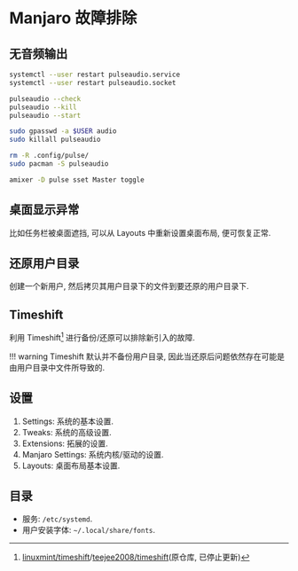 # Manjaro 故障排除

## 无音频输出

```sh
systemctl --user restart pulseaudio.service
systemctl --user restart pulseaudio.socket

pulseaudio --check
pulseaudio --kill
pulseaudio --start

sudo gpasswd -a $USER audio
sudo killall pulseaudio

rm -R .config/pulse/
sudo pacman -S pulseaudio

amixer -D pulse sset Master toggle
```

## 桌面显示异常

比如任务栏被桌面遮挡, 可以从 Layouts 中重新设置桌面布局, 便可恢复正常.

## 还原用户目录

创建一个新用户, 然后拷贝其用户目录下的文件到要还原的用户目录下.

## Timeshift

利用 Timeshift[^1] 进行备份/还原可以排除新引入的故障.

!!! warning
Timeshift 默认并不备份用户目录, 因此当还原后问题依然存在可能是由用户目录中文件所导致的.

## 设置

1. Settings: 系统的基本设置.
2. Tweaks: 系统的高级设置.
3. Extensions: 拓展的设置.
4. Manjaro Settings: 系统内核/驱动的设置.
5. Layouts: 桌面布局基本设置.

## 目录

- 服务: `/etc/systemd`.
- 用户安装字体: `~/.local/share/fonts`.

[^1]: [linuxmint/timeshift](https://github.com/linuxmint/timeshift)/[teejee2008/timeshift](https://github.com/teejee2008/timeshift)(原仓库, 已停止更新)
